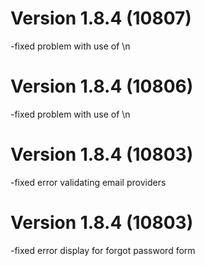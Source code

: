 # Version 1.8.4 (10807)
-fixed problem with use of \n

# Version 1.8.4 (10806)
-fixed problem with use of \n

# Version 1.8.4 (10803)
-fixed error validating email providers

# Version 1.8.4 (10803)
-fixed error display for forgot password form
